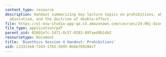 ```yaml
---
content_type: resource
description: Handout summarizing key lecture topics on prohibitions, absolutism, qualified
  absolutism, and the doctrine of double-effect.
file: https://ol-ocw-studio-app-qa.s3.amazonaws.com/courses/24-06j-bioethics-spring-2009/c23313e0724317b55b958bbb769284cf_MIT24_06Js09_handout04.pdf
file_type: application/pdf
parent_uid: 02691e7c-3d71-8c57-0282-897aed8b1db2
resourcetype: Document
title: 'Bioethics Session 4 Handout: Prohibitions'
uid: c23313e0-7243-17b5-5b95-8bbb769284cf
---
```

